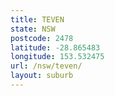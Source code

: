 ```yaml
---
title: TEVEN
state: NSW
postcode: 2478
latitude: -28.865483
longitude: 153.532475
url: /nsw/teven/
layout: suburb
---
```

